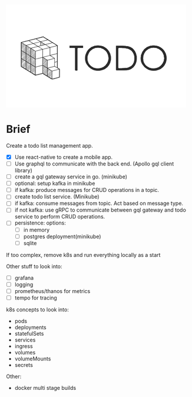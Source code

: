 
![Logo](./frontend/app/public/images/logo.png "Logo")

# Brief

Create a todo list management app. 

- [x] Use react-native to create a mobile app.
- [ ] Use graphql to communicate with the back end. (Apollo gql client library)
- [ ] create a gql gateway service in go. (minikube)
- [ ] optional: setup kafka in minikube
- [ ] if kafka: produce messages for CRUD operations in a topic.
- [ ] create todo list service. (Minikube)
- [ ] if kafka: consume messages from topic. Act based on message type.
- [ ] if not kafka: use gRPC to communicate between gql gateway and todo service to perform CRUD operations.
- [ ] persistence: options:
   - [ ] in memory
   - [ ] postgres deployment(minikube)
   - [ ] sqlite

If too complex, remove k8s and run everything locally as a start

Other stuff to look into:

- [ ] grafana
- [ ] logging
- [ ] prometheus/thanos for metrics
- [ ] tempo for tracing

k8s concepts to look into:

* pods
* deployments
* statefulSets
* services
* ingress
* volumes
* volumeMounts
* secrets

Other:

* docker multi stage builds
